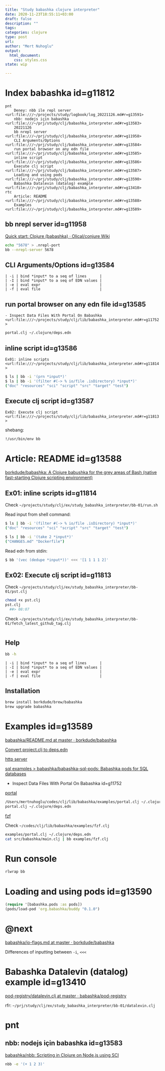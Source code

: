 ```yaml
--- 
title: "Study babashka clojure interpreter"
date: 2020-11-23T18:55:11+03:00 
draft: false
description: ""
tags:
categories: clojure
type: post
url:
author: "Mert Nuhoglu"
output:
  html_document:
    css: styles.css
state: wip

---
```


# Index babashka  id=g11812

	pnt
		Deney: nbb ile repl server  <url:file:///~/projects/study/logbook/log_20221126.md#r=g13591>
		nbb: nodejs için babashka <url:file:///~/prj/study/clj/babashka_interpreter.md#r=g13583>
		20221126
		bb nrepl server <url:file:///~/prj/study/clj/babashka_interpreter.md#r=g11958>
		CLI Arguments/Options <url:file:///~/prj/study/clj/babashka_interpreter.md#r=g13584>
		run portal browser on any edn file <url:file:///~/prj/study/clj/babashka_interpreter.md#r=g13585>
		inline script <url:file:///~/prj/study/clj/babashka_interpreter.md#r=g13586>
		Execute clj script <url:file:///~/prj/study/clj/babashka_interpreter.md#r=g13587>
		Loading and using pods <url:file:///~/prj/study/clj/babashka_interpreter.md#r=g13590>
		Babashka Datalevin (datalog) example <url:file:///~/prj/study/clj/babashka_interpreter.md#r=g13410>
	rtc
		Article: README <url:file:///~/prj/study/clj/babashka_interpreter.md#r=g13588>
		Examples <url:file:///~/prj/study/clj/babashka_interpreter.md#r=g13589>

## bb nrepl server id=g11958

[Quick start: Clojure (babashka) · Olical/conjure Wiki](https://github.com/Olical/conjure/wiki/Quick-start:-Clojure-(babashka))

```bash
echo "5678" > .nrepl-port
bb --nrepl-server 5678
```

## CLI Arguments/Options id=g13584

	| -i | bind *input* to a seq of lines      |
	| -I | bind *input* to a seq of EDN values |
	| -e | eval expr                           |
	| -f | eval file                           |

## run portal browser on any edn file id=g13585

`- Inspect Data Files With Portal On Babashka <url:file:///~/projects/study/clj/lib/babashka_interpreter.md#r=g11752>`

```bash
portal.clj ~/.clojure/deps.edn
```

## inline script id=g13586

`Ex01: inline scripts <url:file:///~/projects/study/clj/lib/babashka_interpreter.md#r=g11814>`

```bash
$ ls | bb -i '(prn *input*)'
$ ls | bb -i '(filter #(-> % io/file .isDirectory) *input*)'
("doc" "resources" "sci" "script" "src" "target" "test")
```

## Execute clj script id=g13587

`Ex02: Execute clj script <url:file:///~/projects/study/clj/lib/babashka_interpreter.md#r=g11813>`

shebang:

```bash
!/usr/bin/env bb
```

# Article: README id=g13588

[borkdude/babashka: A Clojure babushka for the grey areas of Bash (native fast-starting Clojure scripting environment)](https://github.com/borkdude/babashka)

## Ex01: inline scripts id=g11814

Check `~/projects/study/clj/ex/study_babashka_interpreter/bb-01/run.sh`

Read input from shell command:

```bash
$ ls | bb -i '(filter #(-> % io/file .isDirectory) *input*)'
("doc" "resources" "sci" "script" "src" "target" "test")

$ ls | bb -i '(take 2 *input*)'
("CHANGES.md" "Dockerfile")
```

Read edn from stdin:

```bash
$ bb '(vec (dedupe *input*))' <<< '[1 1 1 1 2]'

```

## Ex02: Execute clj script id=g11813

Check `~/projects/study/clj/ex/study_babashka_interpreter/bb-01/pst.clj`

```bash
chmod +x pst.clj
pst.clj
  ##> 08:07
```

Check `~/projects/study/clj/ex/study_babashka_interpreter/bb-01/fetch_latest_github_tag.clj`

```bash
```

## Help

```bash
bb -h
```

	| -i | bind *input* to a seq of lines      |
	| -I | bind *input* to a seq of EDN values |
	| -e | eval expr                           |
	| -f | eval file                           |

## Installation 

```bash
brew install borkdude/brew/babashka
brew upgrade babashka
```

# Examples id=g13589

[babashka/README.md at master · borkdude/babashka](https://github.com/borkdude/babashka/blob/master/examples/README.md)

[Convert project.clj to deps.edn](https://github.com/borkdude/babashka/blob/master/examples/README.md#convert-projectclj-to-depsedn)

[http server](https://github.com/borkdude/babashka/blob/master/examples/http_server.clj)

[sql examples > babashka/babashka-sql-pods: Babashka pods for SQL databases](https://github.com/babashka/babashka-sql-pods)

- Inspect Data Files With Portal On Babashka id=g11752

[portal](https://github.com/borkdude/babashka/blob/master/examples/README.md#portal)

```bash
/Users/mertnuhoglu/codes/clj/lib/babashka/examples/portal.clj ~/.clojure/deps.edn
portal.clj ~/.clojure/deps.edn
```

[fzf](https://github.com/borkdude/babashka/blob/master/examples/README.md#fzf)

Check `~/codes/clj/lib/babashka/examples/fzf.clj`

```bash
examples/portal.clj ~/.clojure/deps.edn
cat src/babashka/main.clj | bb examples/fzf.clj
```

# Run console

```sh
rlwrap bb
```


# Loading and using pods id=g13590

```clj
(require '[babashka.pods :as pods])
(pods/load-pod 'org.babashka/buddy "0.1.0")
```


# @next

[babashka/io-flags.md at master · borkdude/babashka](https://github.com/borkdude/babashka/blob/master/doc/io-flags.md)

Differences of inputting between `-i`, `<<<`

# Babashka Datalevin (datalog) example id=g13410

[pod-registry/datalevin.clj at master · babashka/pod-registry](https://github.com/babashka/pod-registry/blob/master/examples/datalevin.clj)

rfr: `~/prj/study/clj/ex/study_babashka_interpreter/bb-01/datalevin.clj`

# pnt

## nbb: nodejs için babashka id=g13583

[babashka/nbb: Scripting in Clojure on Node.js using SCI](https://github.com/babashka/nbb)

```bash
nbb -e '(+ 1 2 3)'
```


